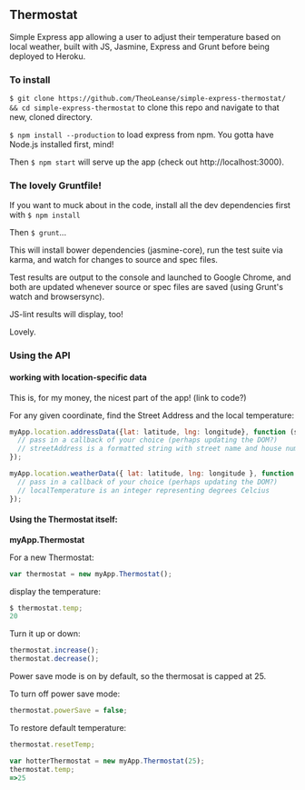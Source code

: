 ## Thermostat

Simple Express app allowing a user to adjust their temperature based on local weather, built with JS, Jasmine, Express and Grunt before being deployed to Heroku.

### To install

`$ git clone https://github.com/TheoLeanse/simple-express-thermostat/ && cd simple-express-thermostat` to clone this repo and navigate to that new, cloned directory.

`$ npm install --production` to load express from npm. You gotta have Node.js installed first, mind!

Then `$ npm start` will serve up the app (check out http://localhost:3000).

### The lovely Gruntfile!

If you want to muck about in the code, install all the dev dependencies first with `$ npm install`

Then `$ grunt`...

This will install bower dependencies (jasmine-core), run the test suite via karma, and watch for changes to source and spec files.

Test results are output to the console and launched to Google Chrome, and both are updated whenever source or spec files are saved (using Grunt's watch and browsersync).

JS-lint results will display, too!

Lovely.

### Using the API

#### working with location-specific data

This is, for my money, the nicest part of the app! (link to code?)

For any given coordinate, find the Street Address and the local temperature:

```js
myApp.location.addressData({lat: latitude, lng: longitude}, function (streetAddress) {
  // pass in a callback of your choice (perhaps updating the DOM?)
  // streetAddress is a formatted string with street name and house number (creepy, no?)
});
```

```js
myApp.location.weatherData({ lat: latitude, lng: longitude }, function (localTemperature) {
  // pass in a callback of your choice (perhaps updating the DOM?)
  // localTemperature is an integer representing degrees Celcius
});
```

#### Using the Thermostat itself:

**myApp.Thermostat**

For a new Thermostat:

```js
var thermostat = new myApp.Thermostat();
```

display the temperature:

```js
$ thermostat.temp;
20
```

Turn it up or down:

```js
thermostat.increase();
thermostat.decrease();
```

Power save mode is on by default, so the thermosat is capped at 25.

To turn off power save mode:

```js
thermostat.powerSave = false;
```

To restore default temperature:

```js
thermostat.resetTemp;
```

```js
var hotterThermostat = new myApp.Thermostat(25);
thermostat.temp;
=>25
```
